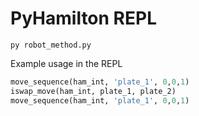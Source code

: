 # PyHamilton REPL

`py robot_method.py`

Example usage in the REPL
```python
move_sequence(ham_int, 'plate_1', 0,0,1)
iswap_move(ham_int, plate_1, plate_2)
move_sequence(ham_int, 'plate_1', 0,0,1)
```
